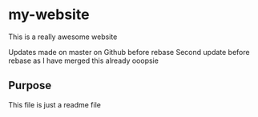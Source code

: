# my-website

This is a really awesome website

Updates made on master on Github before rebase
Second update before rebase as I have merged this already ooopsie

## Purpose

This file is just a readme file

